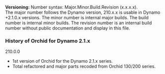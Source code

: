 ﻿**Versioning:** Number syntax: Major.Minor.Build.Revision (x.x.x.x).  
The major number follows the Dynamo version, 210.x.x is usable in Dynamo +2.1.0.x versions. The minor number is internal major builds. The build number is internal minor builds. The revision number is an internal build number without public documentation and display in this file.  


### History of Orchid for Dynamo 2.1.x ###  

210.0.0  	
- 1st version of Orchid for the Dynamo 2.1.x series.  
- Total refactored and major parts recoded from Orchid 130/200 series.   
